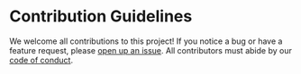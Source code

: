 Contribution Guidelines
===============

We welcome all contributions to this project! If you notice a bug or have a feature request, please [open up an issue](https://github.com/UBC-MDS/dsci-532_group_02/issues). All contributors must abide by our [code of conduct](https://github.com/UBC-MDS/dsci-532_group_02/blob/main/CODE_OF_CONDUCT.md).
